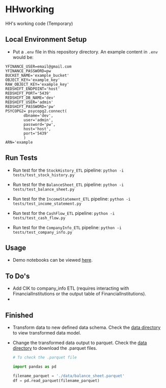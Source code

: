 # HHworking
HH's working code (Temporary)

## Local Environment Setup

- Put a `.env` file in this repository directory. An example content in `.env` would be:
```
YFINANCE_USER=email@gmail.com
YFINANCE_PASSWORD=pw
BUCKET_NAME='example_bucket'
OBJECT_KEY='example_key'
RAW_OBJECT_KEY='example_key'
REDSHIFT_ENDPOINT='host'
REDSHIFT_PORT='5439'
REDSHIFT_DB_NAME='dev'
REDSHIFT_USER='admin'
REDSHIFT_PASSWORD='pw'
PSYCOPG2= psycopg2.connect(
        dbname='dev',
        user='admin',
        password='pw',
        host='host',
        port='5439'
        )
ARN='example
```


## Run Tests

- Run test for the `StockHistory_ETL` pipeline:
  `python -i tests/test_stock_history.py`

- Run test for the `BalanceSheet_ETL` pipeline:
  `python -i tests/test_balance_sheet.py`

- Run test for the `IncomeStatement_ETL` pipeline:
  `python -i tests/test_income_statement.py`

- Run test for the `CashFlow_ETL` pipeline:
  `python -i tests/test_cash_flow.py`

- Run test for the `CompanyInfo_ETL` pipeline:
  `python -i tests/test_company_info.py`

## Usage

- Demo notebooks can be viewed [here](./notebooks/demo/).

## To Do's

- Add CIK to company_info ETL (requires interacting with FinancialInstitutions or the output table of FinancialInstitutions).
-

## Finished

- Transform data to new defined data schema. Check the [data directory](./data/) to view transformed data model.

- Change the transformed data output to parquet. Check the [data directory](./data/) to download the .parquet files.
  ``` python
  # To check the .parquet file

  import pandas as pd

  filename_parquet = './data/balance_sheet.parquet'
  df = pd.read_parquet(filename_parquet)

  ```
